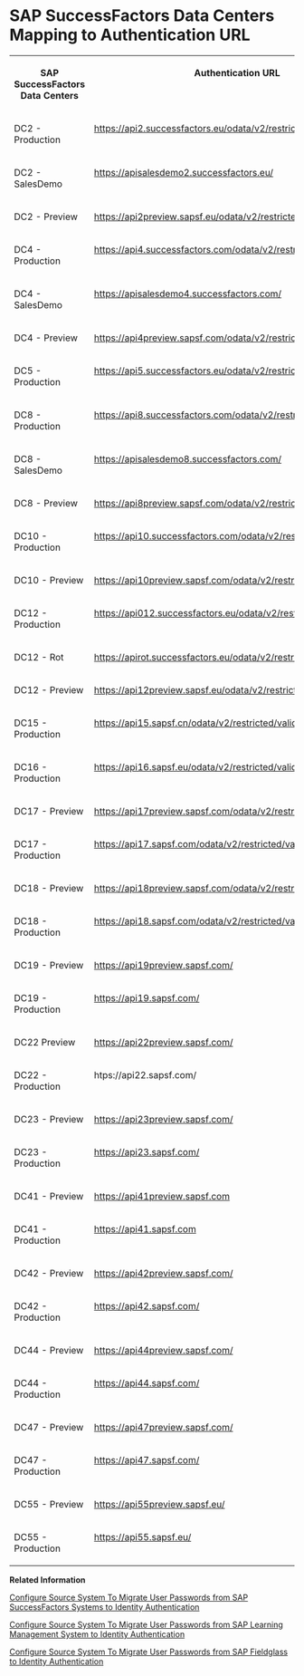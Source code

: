 <!-- loiof38bb6bec89744f5ab059b591ddb36d4 -->

# SAP SuccessFactors Data Centers Mapping to Authentication URL


<table>
<tr>
<th valign="top">

SAP SuccessFactors Data Centers

</th>
<th valign="top">

Authentication URL

</th>
</tr>
<tr>
<td valign="top">

DC2 - Production

</td>
<td valign="top">

https://api2.successfactors.eu/odata/v2/restricted/validateUser

</td>
</tr>
<tr>
<td valign="top">

DC2 - SalesDemo

</td>
<td valign="top">

https://apisalesdemo2.successfactors.eu/

</td>
</tr>
<tr>
<td valign="top">

DC2 - Preview

</td>
<td valign="top">

https://api2preview.sapsf.eu/odata/v2/restricted/validateUser

</td>
</tr>
<tr>
<td valign="top">

DC4 - Production

</td>
<td valign="top">

https://api4.successfactors.com/odata/v2/restricted/validateUser

</td>
</tr>
<tr>
<td valign="top">

DC4 - SalesDemo

</td>
<td valign="top">

https://apisalesdemo4.successfactors.com/

</td>
</tr>
<tr>
<td valign="top">

DC4 - Preview

</td>
<td valign="top">

https://api4preview.sapsf.com/odata/v2/restricted/validateUser

</td>
</tr>
<tr>
<td valign="top">

DC5 - Production

</td>
<td valign="top">

https://api5.successfactors.eu/odata/v2/restricted/validateUser

</td>
</tr>
<tr>
<td valign="top">

DC8 - Production

</td>
<td valign="top">

https://api8.successfactors.com/odata/v2/restricted/validateUser

</td>
</tr>
<tr>
<td valign="top">

DC8 - SalesDemo

</td>
<td valign="top">

https://apisalesdemo8.successfactors.com/

</td>
</tr>
<tr>
<td valign="top">

DC8 - Preview

</td>
<td valign="top">

https://api8preview.sapsf.com/odata/v2/restricted/validateUser

</td>
</tr>
<tr>
<td valign="top">

DC10 - Production

</td>
<td valign="top">

https://api10.successfactors.com/odata/v2/restricted/validateUser

</td>
</tr>
<tr>
<td valign="top">

DC10 - Preview

</td>
<td valign="top">

https://api10preview.sapsf.com/odata/v2/restricted/validateUser

</td>
</tr>
<tr>
<td valign="top">

DC12 - Production

</td>
<td valign="top">

https://api012.successfactors.eu/odata/v2/restricted/validateUser

</td>
</tr>
<tr>
<td valign="top">

DC12 - Rot

</td>
<td valign="top">

https://apirot.successfactors.eu/odata/v2/restricted/validateUser

</td>
</tr>
<tr>
<td valign="top">

DC12 - Preview

</td>
<td valign="top">

https://api12preview.sapsf.eu/odata/v2/restricted/validateUser

</td>
</tr>
<tr>
<td valign="top">

DC15 - Production

</td>
<td valign="top">

https://api15.sapsf.cn/odata/v2/restricted/validateUser

</td>
</tr>
<tr>
<td valign="top">

DC16 - Production

</td>
<td valign="top">

https://api16.sapsf.eu/odata/v2/restricted/validateUser

</td>
</tr>
<tr>
<td valign="top">

DC17 - Preview

</td>
<td valign="top">

https://api17preview.sapsf.com/odata/v2/restricted/validateUser

</td>
</tr>
<tr>
<td valign="top">

DC17 - Production

</td>
<td valign="top">

https://api17.sapsf.com/odata/v2/restricted/validateUser

</td>
</tr>
<tr>
<td valign="top">

DC18 - Preview

</td>
<td valign="top">

https://api18preview.sapsf.com/odata/v2/restricted/validateUser

</td>
</tr>
<tr>
<td valign="top">

DC18 - Production

</td>
<td valign="top">

https://api18.sapsf.com/odata/v2/restricted/validateUser

</td>
</tr>
<tr>
<td valign="top">

DC19 - Preview

</td>
<td valign="top">

https://api19preview.sapsf.com/

</td>
</tr>
<tr>
<td valign="top">

DC19 - Production

</td>
<td valign="top">

https://api19.sapsf.com/

</td>
</tr>
<tr>
<td valign="top">

DC22 Preview

</td>
<td valign="top">

https://api22preview.sapsf.com/

</td>
</tr>
<tr>
<td valign="top">

DC22 - Production

</td>
<td valign="top">

htps://api22.sapsf.com/

</td>
</tr>
<tr>
<td valign="top">

DC23 - Preview

</td>
<td valign="top">

https://api23preview.sapsf.com/

</td>
</tr>
<tr>
<td valign="top">

DC23 - Production

</td>
<td valign="top">

https://api23.sapsf.com/

</td>
</tr>
<tr>
<td valign="top">

DC41 - Preview

</td>
<td valign="top">

https://api41preview.sapsf.com

</td>
</tr>
<tr>
<td valign="top">

DC41 - Production

</td>
<td valign="top">

https://api41.sapsf.com

</td>
</tr>
<tr>
<td valign="top">

DC42 - Preview

</td>
<td valign="top">

https://api42preview.sapsf.com/

</td>
</tr>
<tr>
<td valign="top">

DC42 - Production

</td>
<td valign="top">

https://api42.sapsf.com/

</td>
</tr>
<tr>
<td valign="top">

DC44 - Preview

</td>
<td valign="top">

https://api44preview.sapsf.com/

</td>
</tr>
<tr>
<td valign="top">

DC44 - Production

</td>
<td valign="top">

https://api44.sapsf.com/

</td>
</tr>
<tr>
<td valign="top">

DC47 - Preview

</td>
<td valign="top">

https://api47preview.sapsf.com/

</td>
</tr>
<tr>
<td valign="top">

DC47 - Production

</td>
<td valign="top">

https://api47.sapsf.com/

</td>
</tr>
<tr>
<td valign="top">

DC55 - Preview

</td>
<td valign="top">

https://api55preview.sapsf.eu/

</td>
</tr>
<tr>
<td valign="top">

DC55 - Production

</td>
<td valign="top">

https://api55.sapsf.eu/

</td>
</tr>
</table>

**Related Information**  


[Configure Source System To Migrate User Passwords from SAP SuccessFactors Systems to Identity Authentication](configure-source-system-to-migrate-user-passwords-from-sap-successfactors-systems-to-iden-671d2e6.md)

[Configure Source System To Migrate User Passwords from SAP Learning Management System to Identity Authentication](configure-source-system-to-migrate-user-passwords-from-sap-learning-management-system-to-0d85eb7.md)

[Configure Source System To Migrate User Passwords from SAP Fieldglass to Identity Authentication](configure-source-system-to-migrate-user-passwords-from-sap-fieldglass-to-identity-authent-b0c7ec8.md)

